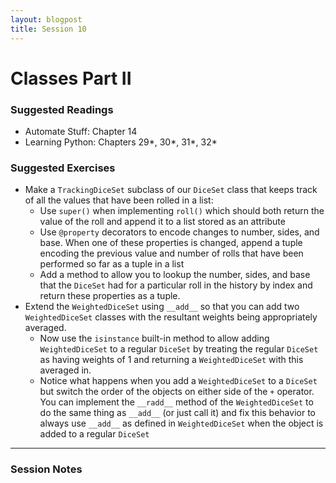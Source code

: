 ```yaml
---
layout: blogpost
title: Session 10
---
```


# Classes Part II

### Suggested Readings

* Automate Stuff: Chapter 14
* Learning Python: Chapters 29\*, 30\*, 31\*, 32\*

### Suggested Exercises

* Make a `TrackingDiceSet` subclass of our `DiceSet` class that keeps track 
  of all the values that have been rolled in a list:
  * Use `super()` when implementing `roll()` which should both return the
    value of the roll and append it to a list stored as an attribute
  * Use `@property` decorators to encode changes to number, sides, and base.
    When one of these properties is changed, append a tuple encoding the
    previous value and number of rolls that have been performed so far
    as a tuple in a list
  * Add a method to allow you to lookup the number, sides, and base that
    the `DiceSet` had for a particular roll in the history by index and
    return these properties as a tuple.
* Extend the `WeightedDiceSet` using `__add__` so that you can add two
  `WeightedDiceSet` classes with the resultant weights being
   appropriately averaged.
  * Now use the `isinstance` built-in method to allow adding
    `WeightedDiceSet` to a regular `DiceSet` by treating the regular
    `DiceSet` as having weights of 1 and returning a `WeightedDiceSet`
     with this averaged in.
  * Notice what happens when you add a `WeightedDiceSet` to a `DiceSet`
    but switch the order of the objects on either side of the `+` operator.
    You can implement the `__radd__` method of the `WeightedDiceSet` to do
    the same thing as `__add__` (or just call it) and fix this behavior
    to always use `__add__` as defined in `WeightedDiceSet` when the object
    is added to a regular `DiceSet`

---

### Session Notes
